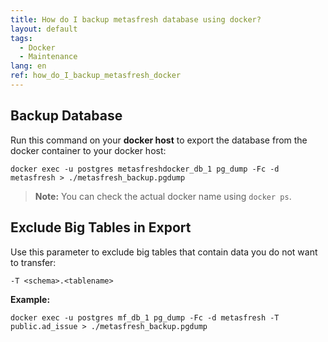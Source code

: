 ```yaml
---
title: How do I backup metasfresh database using docker?
layout: default
tags:  
  - Docker
  - Maintenance
lang: en
ref: how_do_I_backup_metasfresh_docker
---
```


## Backup Database

Run this command on your **docker host** to export the database from the docker container to your docker host:

`docker exec -u postgres metasfreshdocker_db_1 pg_dump -Fc -d metasfresh > ./metasfresh_backup.pgdump `

 >**Note:** You can check the actual docker name using `docker ps`.


## Exclude Big Tables in Export

Use this parameter to exclude big tables that contain data you do not want to transfer:

`-T <schema>.<tablename>`

**Example:**

`docker exec -u postgres mf_db_1 pg_dump -Fc -d metasfresh -T public.ad_issue > ./metasfresh_backup.pgdump`
